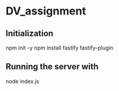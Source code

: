 # DV_assignment

## Initialization
npm init -y
npm install fastify fastify-plugin

## Running the server with
node index.js

